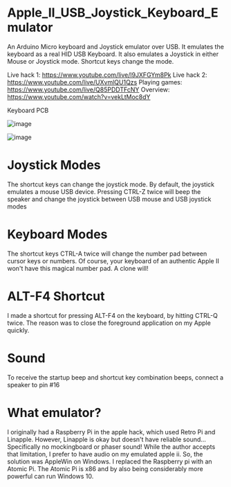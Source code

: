 # Apple_II_USB_Joystick_Keyboard_Emulator
An Arduino Micro keyboard and Joystick emulator over USB. It emulates the keyboard as a real HID USB Keyboard. It also emulates a Joystick in either Mouse or Joystick mode. Shortcut keys change the mode.

Live hack 1: https://www.youtube.com/live/l9JXFGYm8Pk
Live hack 2: https://www.youtube.com/live/UXvmlQU1Qzs
Playing games: https://www.youtube.com/live/Q85PDDTFcNY
Overview: https://www.youtube.com/watch?v=vekLtMoc8dY

Keyboard PCB

![image](https://user-images.githubusercontent.com/49293683/224582328-084d8861-73e0-4154-a644-0f4036c24c04.png)

![image](https://user-images.githubusercontent.com/49293683/224582356-30af5be6-6d61-473c-a7b1-181f1d932f8c.png)




# Joystick Modes
The shortcut keys can change the joystick mode. By default, the joystick emulates a mouse USB device. Pressing CTRL-Z twice will beep the speaker and change the joystick between USB mouse and USB joystick modes

# Keyboard Modes
The shortcut keys CTRL-A twice will change the number pad between cursor keys or numbers. Of course, your keyboard of an authentic Apple II won't have this magical number pad. A clone will! 

# ALT-F4 Shortcut
I made a shortcut for pressing ALT-F4 on the keyboard, by hitting CTRL-Q twice. The reason was to close the foreground application on my Apple quickly.

# Sound
To receive the startup beep and shortcut key combination beeps, connect a speaker to pin #16

# What emulator?
I originally had a Raspberry Pi in the apple hack, which used Retro Pi and Linapple. However, Linapple is okay but doesn't have reliable sound... Specifically no mockingboard or phaser sound! While the author accepts that limitation, I prefer to have audio on my emulated apple ii. So, the solution was AppleWin on Windows. I replaced the Raspberry pi with an Atomic Pi. The Atomic Pi is x86 and by also being considerably more powerful can run Windows 10.

